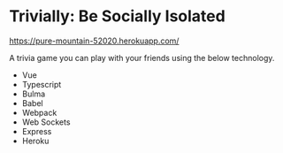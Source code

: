 # Trivially: Be Socially Isolated

https://pure-mountain-52020.herokuapp.com/

A trivia game you can play with your friends using the below technology.

- Vue
- Typescript
- Bulma
- Babel
- Webpack
- Web Sockets
- Express
- Heroku
